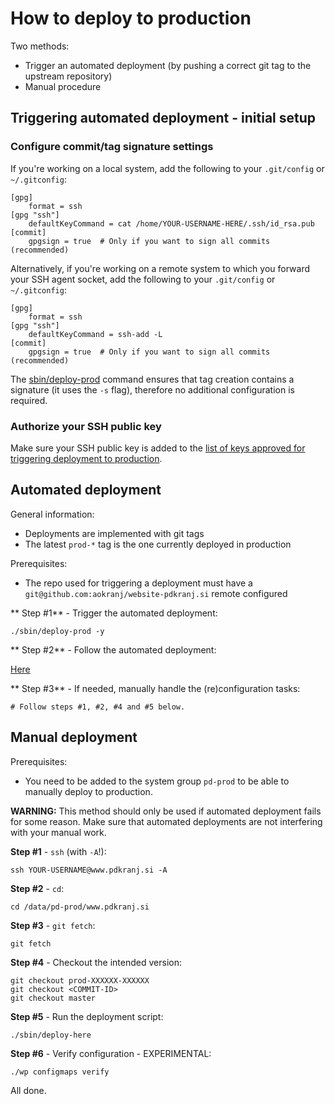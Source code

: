 # How to deploy to production

Two methods:
- Trigger an automated deployment (by pushing a correct git tag to the upstream repository)
- Manual procedure



## Triggering automated deployment - initial setup


### Configure commit/tag signature settings

If you're working on a local system, 
add the following to your `.git/config` or `~/.gitconfig`:
```
[gpg]
    format = ssh
[gpg "ssh"]
    defaultKeyCommand = cat /home/YOUR-USERNAME-HERE/.ssh/id_rsa.pub
[commit]
    gpgsign = true  # Only if you want to sign all commits (recommended)
```

Alternatively, if you're working on a remote system to which you forward your SSH agent socket,
add the following to your `.git/config` or `~/.gitconfig`:
```
[gpg]
    format = ssh
[gpg "ssh"]
    defaultKeyCommand = ssh-add -L
[commit]
    gpgsign = true  # Only if you want to sign all commits (recommended)
```

The [sbin/deploy-prod](../../sbin/deploy-prod) command ensures that tag creation contains a signature (it uses the `-s` flag),
therefore no additional configuration is required.


### Authorize your SSH public key

Make sure your SSH public key is added to the [list of keys approved for triggering deployment to production](../../sbin/deploy-prod-verify-tag.keylist).



## Automated deployment

General information:
- Deployments are implemented with git tags
- The latest `prod-*` tag is the one currently deployed in production

Prerequisites:
- The repo used for triggering a deployment must have a `git@github.com:aokranj/website-pdkranj.si` remote configured


** Step #1** - Trigger the automated deployment:
```
./sbin/deploy-prod -y
```

** Step #2** - Follow the automated deployment:

[Here](https://github.com/aokranj/website-pdkranj.si/actions/workflows/deploy-prod.yml)

** Step #3** - If needed, manually handle the (re)configuration tasks:
```
# Follow steps #1, #2, #4 and #5 below.
```



## Manual deployment

Prerequisites:
- You need to be added to the system group `pd-prod` to be able to manually deploy to production.

**WARNING:** This method should only be used if automated deployment fails for some reason.
Make sure that automated deployments are not interfering with your manual work.

**Step #1** - `ssh` (with `-A`!):
```
ssh YOUR-USERNAME@www.pdkranj.si -A
```

**Step #2** - `cd`:
```
cd /data/pd-prod/www.pdkranj.si
```

**Step #3** - `git fetch`:
```
git fetch
```

**Step #4** - Checkout the intended version:
```
git checkout prod-XXXXXX-XXXXXX
git checkout <COMMIT-ID>
git checkout master
```

**Step #5** - Run the deployment script:
```
./sbin/deploy-here
```

**Step #6** - Verify configuration - EXPERIMENTAL:
```
./wp configmaps verify
```

All done.
